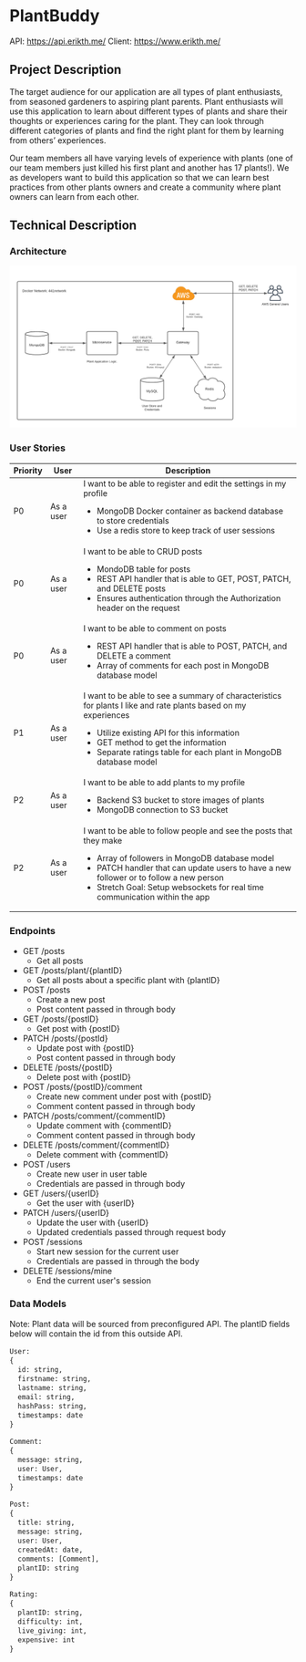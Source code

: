 # PlantBuddy
API: https://api.erikth.me/
Client: https://www.erikth.me/

## Project Description
The target audience for our application are all types of plant enthusiasts, from seasoned gardeners to aspiring plant parents. Plant enthusiasts will use this application to learn about different types of plants and share their thoughts or experiences caring for the plant. They can look through different categories of plants and find the right plant for them by learning from others’ experiences.

Our team members all have varying levels of experience with plants (one of our team members just killed his first plant and another has 17 plants!). We as developers want to build this application so that we can learn best practices from other plants owners and create a community where plant owners can learn from each other.


## Technical Description
### Architecture
![Architecture Diagram](ArchDiagram.png)
### User Stories
| Priority | User | Description |
| ----------- | ----------- | ----------- |
P0 | As a user | I want to be able to register and edit the settings in my profile<ul><li>MongoDB Docker container as backend database to store credentials</li><li>Use a redis store to keep track of user sessions</li></ul> |
P0 | As a user | I  want to be able to CRUD posts<ul><li>MondoDB table for posts</li><li>REST API handler that is able to GET, POST, PATCH, and DELETE posts</li><li>Ensures authentication through the Authorization header on the request</li></ul> |
P0 | As a user | I want to be able to comment on posts<ul><li>REST API handler that is able to POST, PATCH, and DELETE a comment</li><li>Array of comments for each post in MongoDB database model</li></ul> |
P1 | As a user | I want to be able to see a summary of characteristics for plants I like and rate plants based on my experiences<ul><li>Utilize existing API for this information</li><li>GET method to get the information</li><li>Separate ratings table for each plant in MongoDB database model</li></ul> |
P2 | As a user | I want to be able to add plants to my profile<ul><li>Backend S3 bucket to store images of plants</li><li>MongoDB connection to S3 bucket</li></ul> |
P2 | As a user | I want to be able to follow people and see the posts that they make<ul><li>Array of followers in MongoDB database model</li><li>PATCH handler that can update users to have a new follower or to follow a new person</li><li>Stretch Goal: Setup websockets for real time communication within the app</li></ul> |

### Endpoints
- GET /posts
  - Get all posts
- GET /posts/plant/{plantID}
  - Get all posts about a specific plant with {plantID}
- POST /posts
  - Create a new post
  - Post content passed in through body
- GET /posts/{postID}
  - Get post with {postID}
- PATCH /posts/{postId}
  - Update post with {postID}
  - Post content passed in through body
- DELETE /posts/{postID}
  - Delete post with {postID}
- POST /posts/{postID}/comment
  - Create new comment under post with {postID}
  - Comment content passed in through body
- PATCH /posts/comment/{commentID}
  - Update comment with {commentID}
  - Comment content passed in through body
- DELETE /posts/comment/{commentID}
  - Delete comment with {commentID}
- POST /users
  - Create new user in user table
  - Credentials are passed in through body
- GET /users/{userID}
  - Get the user with {userID}
- PATCH /users/{userID}
  - Update the user with {userID}
  - Updated credentials passed through request body
- POST /sessions
  - Start new session for the current user
  - Credentials are passed in through the body
- DELETE /sessions/mine
  - End the current user's session

### Data Models
Note: Plant data will be sourced from preconfigured API.  The plantID fields below will contain the id from this outside API.
```
User:
{
  id: string,
  firstname: string,
  lastname: string,
  email: string,
  hashPass: string,
  timestamps: date
}
```

```
Comment:
{
  message: string,
  user: User,
  timestamps: date
}
```

```
Post:
{
  title: string,
  message: string,
  user: User,
  createdAt: date,
  comments: [Comment],
  plantID: string
}
```

```
Rating:
{
  plantID: string,
  difficulty: int,
  live_giving: int,
  expensive: int
}
```